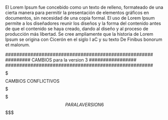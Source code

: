 El Lorem Ipsum fue concebido como un texto de relleno, 
formateado de una cierta manera para permitir la presentación de elementos gráficos en documentos, sin necesidad de una copia formal. 
El uso de Lorem Ipsum permite a los diseñadores reunir los diseños y la forma del contenido antes de que el contenido se haya creado, 
dando al diseño y al proceso de producción más libertad.
Se cree ampliamente que la historia de Lorem Ipsum se origina con Cicerón en el siglo I aC y su texto De Finibus bonorum et malorum. 

#####################################################
######### CAMBIOS para la version 3 #################
#####################################################
$$$$$$$$$$$$$$$$$$$$$$$$$$$$$$$$$$$$$$$$$$$$$$$$$$$$$$$$$$$$$$$$$
$$$$$$$$$$$$$$$$$$$$ CAMBIOS CONFLICTIVOS $$$$$$$$$$$$$$$$$$$$$$$
$$$$$$$$$$$$$$$$$$$$$  PARA LA VERSION 6 $$$$$$$$$$$$$$$$$$$$$$$$
$$$$$$$$$$$$$$$$$$$$$$$$$$$$$$$$$$$$$$$$$$$$$$$$$$$$$$$$$$$$$$$$$
